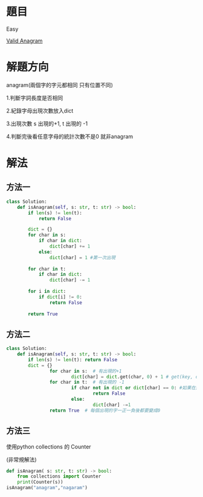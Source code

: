 # 題目
Easy

[Valid Anagram](https://leetcode.com/problems/valid-anagram/)

# 解題方向
anagram(兩個字的字元都相同 只有位置不同)

1.判斷字詞長度是否相同

2.紀錄字母出現次數放入dict

3.出現次數 s 出現的+1, t 出現的 -1

4.判斷完後看任意字母的統計次數不是0 就非anagram


# 解法

## 方法一
```python
class Solution:
    def isAnagram(self, s: str, t: str) -> bool:
        if len(s) != len(t):
            return False

        dict = {}
        for char in s:
            if char in dict:
                dict[char] += 1
            else: 
                dict[char] = 1 #第一次出現 
                
        for char in t:
            if char in dict:
                dict[char] -= 1 
        
        for i in dict:
            if dict[i] != 0:
                return False
        
        return True
```

## 方法二

```python
class Solution:
    def isAnagram(self, s: str, t: str) -> bool:
        if len(s) != len(t): return False
        dict = {}
				for char in s:  # 有出現的+1
						dict[char] = dict.get(char, 0) + 1 # get(key, default) default沒有找到時回傳的值 
				for char in t:  # 有出現的 -1
						if char not in dict or dict[char] == 0: #如果在還沒減1之前就已經是0 表示沒對應到
								return False
						else:
								dict[char] -=1
				return True  # 每個出現的字一正一負後都要變成0
```

## 方法三
使用python collections 的 Counter

(非常規解法)

```python
def isAnagram( s: str, t: str) -> bool:
    from collections import Counter
    print(Counter(s))
isAnagram("anagram","nagaram")
```
